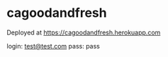 # cagoodandfresh

Deployed at https://cagoodandfresh.herokuapp.com

login: test@test.com
pass: pass
